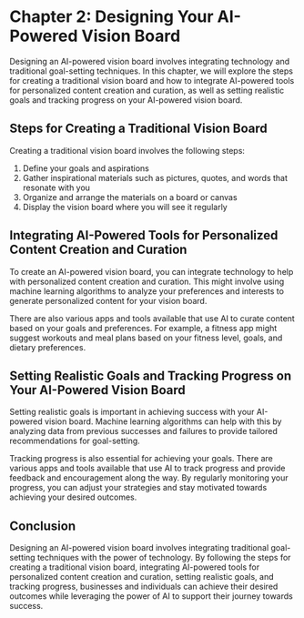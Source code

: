 Chapter 2: Designing Your AI-Powered Vision Board
=================================================

Designing an AI-powered vision board involves integrating technology and traditional goal-setting techniques. In this chapter, we will explore the steps for creating a traditional vision board and how to integrate AI-powered tools for personalized content creation and curation, as well as setting realistic goals and tracking progress on your AI-powered vision board.

Steps for Creating a Traditional Vision Board
---------------------------------------------

Creating a traditional vision board involves the following steps:

1. Define your goals and aspirations
2. Gather inspirational materials such as pictures, quotes, and words that resonate with you
3. Organize and arrange the materials on a board or canvas
4. Display the vision board where you will see it regularly

Integrating AI-Powered Tools for Personalized Content Creation and Curation
---------------------------------------------------------------------------

To create an AI-powered vision board, you can integrate technology to help with personalized content creation and curation. This might involve using machine learning algorithms to analyze your preferences and interests to generate personalized content for your vision board.

There are also various apps and tools available that use AI to curate content based on your goals and preferences. For example, a fitness app might suggest workouts and meal plans based on your fitness level, goals, and dietary preferences.

Setting Realistic Goals and Tracking Progress on Your AI-Powered Vision Board
-----------------------------------------------------------------------------

Setting realistic goals is important in achieving success with your AI-powered vision board. Machine learning algorithms can help with this by analyzing data from previous successes and failures to provide tailored recommendations for goal-setting.

Tracking progress is also essential for achieving your goals. There are various apps and tools available that use AI to track progress and provide feedback and encouragement along the way. By regularly monitoring your progress, you can adjust your strategies and stay motivated towards achieving your desired outcomes.

Conclusion
----------

Designing an AI-powered vision board involves integrating traditional goal-setting techniques with the power of technology. By following the steps for creating a traditional vision board, integrating AI-powered tools for personalized content creation and curation, setting realistic goals, and tracking progress, businesses and individuals can achieve their desired outcomes while leveraging the power of AI to support their journey towards success.
